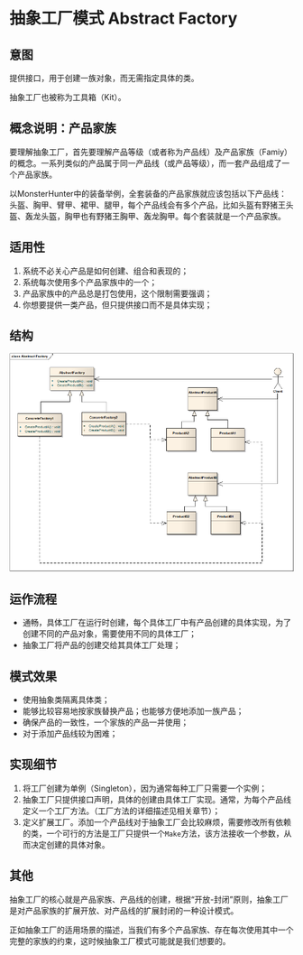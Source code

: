 # 抽象工厂模式 Abstract Factory

## 意图
提供接口，用于创建一族对象，而无需指定具体的类。

抽象工厂也被称为工具箱（Kit）。

## 概念说明：产品家族
要理解抽象工厂，首先要理解产品等级（或者称为产品线）及产品家族（Famiy）的概念。一系列类似的产品属于同一产品线（或产品等级），而一套产品组成了一个产品家族。

以MonsterHunter中的装备举例，全套装备的产品家族就应该包括以下产品线：头盔、胸甲、臂甲、裙甲、腿甲，每个产品线会有多个产品，比如头盔有野猪王头盔、轰龙头盔，胸甲也有野猪王胸甲、轰龙胸甲。每个套装就是一个产品家族。

## 适用性
1. 系统不必关心产品是如何创建、组合和表现的；
2. 系统每次使用多个产品家族中的一个；
3. 产品家族中的产品总是打包使用，这个限制需要强调；
4. 你想要提供一类产品，但只提供接口而不是具体实现；

## 结构

![structure](./res/AbstractFactoryBasicStructure.png)

## 运作流程
* 通畅，具体工厂在运行时创建，每个具体工厂中有产品创建的具体实现，为了创建不同的产品对象，需要使用不同的具体工厂；
* 抽象工厂将产品的创建交给其具体工厂处理；

## 模式效果
* 使用抽象类隔离具体类；
* 能够比较容易地按家族替换产品；也能够方便地添加一族产品；
* 确保产品的一致性，一个家族的产品一并使用；
* 对于添加产品线较为困难；

## 实现细节
1. 将工厂创建为单例（Singleton），因为通常每种工厂只需要一个实例；
2. 抽象工厂只提供接口声明，具体的创建由具体工厂实现。通常，为每个产品线定义一个工厂方法。（工厂方法的详细描述见相关章节）；
3. 定义扩展工厂。添加一个产品线对于抽象工厂会比较麻烦，需要修改所有依赖的类，一个可行的方法是工厂只提供一个`Make`方法，该方法接收一个参数，从而决定创建的具体对象。

## 其他
抽象工厂的核心就是产品家族、产品线的创建，根据“开放-封闭”原则，抽象工厂是对产品家族的扩展开放、对产品线的扩展封闭的一种设计模式。

正如抽象工厂的适用场景的描述，当我们有多个产品家族、存在每次使用其中一个完整的家族的约束，这时候抽象工厂模式可能就是我们想要的。
